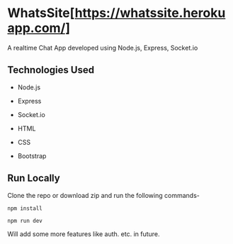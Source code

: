 # WhatsSite[https://whatssite.herokuapp.com/]

A realtime Chat App developed using Node.js, Express, Socket.io

## Technologies Used

* Node.js

* Express

* Socket.io

* HTML

* CSS

* Bootstrap

## Run Locally

Clone the repo or download zip and run the following commands-

`npm install`

`npm run dev`


Will add some more features like auth. etc. in future.

